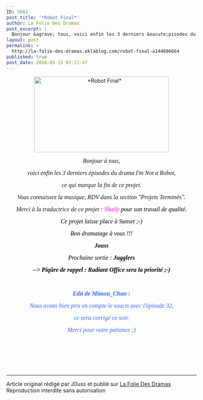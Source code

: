 ```yaml
---
ID: 5662
post_title: '*Robot Final*'
author: La Folie Des Dramas
post_excerpt: |
  Bonjour &agrave; tous, voici enfin les 3 derniers &eacute;pisodes du drama I'm Not a Robot, ce qui marque la fin de ce projet. Vous connaissez la musique, RDV dans la section "Projets Termin&eacute;s". Merci &agrave; la traductrice de ce projet : Shaily pour son travail de qualit&eacute;. Ce projet laisse place &agrave; Sunset ;-)...
layout: post
permalink: >
  http://la-folie-des-dramas.eklablog.com/robot-final-a144696664
published: true
post_date: 2018-05-15 07:11:47
---
```

<p style="text-align: center;"><img src="https://united-subs.dearclouds.com/wp-content/uploads/2018/05/72411b1bdf690f4a402020b34da78a9b.jpg" alt="*Robot Final*" width="356" height="200"/></p>
<p style="text-align: center;"><em><span style="font-family: trebuchet ms, geneva; font-size: 12pt;">Bonjour &agrave; tous,</span></em></p>
<p style="text-align: center;"><em><span style="font-family: trebuchet ms, geneva; font-size: 12pt;">voici enfin les 3 derniers &eacute;pisodes du drama I'm Not a Robot,</span></em></p>
<p style="text-align: center;"><em><span style="font-family: trebuchet ms, geneva; font-size: 12pt;">ce qui marque la fin de ce projet.</span></em></p>
<p style="text-align: center;"><em><span style="font-family: trebuchet ms, geneva; font-size: 12pt;">Vous connaissez la musique, RDV dans la section "Projets Termin&eacute;s".</span></em></p>
<p style="text-align: center;"><em><span style="font-family: trebuchet ms, geneva; font-size: 12pt;">Merci &agrave; la traductrice de ce projet : <span style="color: #ff00ff;">Shaily <span style="color: #000000;">pour son travail de qualit&eacute;.</span></span></span></em></p>
<p style="text-align: center;"><em><span style="font-family: trebuchet ms, geneva; font-size: 12pt;"><span style="color: #ff00ff;"><span style="color: #000000;">Ce projet laisse place &agrave; Sunset ;-)</span></span></span></em></p>
<p style="text-align: center;"><em><span style="font-family: trebuchet ms, geneva; font-size: 12pt;"><span style="color: #ff00ff;"><span style="color: #000000;">Bon dramatage &agrave; vous !!!</span></span></span></em></p>
<p style="text-align: center;"><strong><em><span style="font-family: trebuchet ms, geneva; font-size: 12pt;"><span style="color: #ff00ff;"><span style="color: #000000;">Jouss</span></span></span></em></strong></p>
<p style="text-align: center;"><em><span style="font-family: trebuchet ms, geneva; font-size: 12pt;"><span style="color: #ff00ff;"><span style="color: #000000;">Prochaine sortie :</span></span></span></em><strong><em><span style="font-family: trebuchet ms, geneva; font-size: 12pt;"><span style="color: #ff00ff;"><span style="color: #000000;"> Jugglers</span></span></span></em></strong></p>
<p style="text-align: center;"><strong><em><span style="font-family: trebuchet ms, geneva; font-size: 12pt;"><span style="color: #ff00ff;"><span style="color: #000000;">--&gt; Piq&ucirc;re de rappel : Radiant Office sera la priorit&eacute; ;-)</span></span></span></em></strong></p>
<p style="text-align: center;">&nbsp;</p>
<p style="text-align: center;"><span style="color: #3366ff;"><strong><em><span style="font-family: trebuchet ms, geneva; font-size: 12pt;">Edit de Mimou_Chan :</span></em></strong></span></p>
<p style="text-align: center;"><span style="color: #3366ff;"><em><span style="font-family: trebuchet ms, geneva; font-size: 12pt;">Nous avons bien pris en compte le soucis avec l'&eacute;pisode 32,</span></em></span></p>
<p style="text-align: center;"><span style="color: #3366ff;"><em><span style="font-family: trebuchet ms, geneva; font-size: 12pt;">ce sera corrig&eacute; ce soir.</span></em></span></p>
<p style="text-align: center;"><span style="color: #3366ff;"><em><span style="font-family: trebuchet ms, geneva; font-size: 12pt;">Merci pour votre patience ;)</span></em></span></p>
<p style="text-align: center;">&nbsp;</p><br /><br /><br /><hr />Article original rédigé par J0uss et publié sur <a href="http://la-folie-des-dramas.eklablog.com/">La Folie Des Dramas</a> <br /> Reproduction interdite sans autorisation